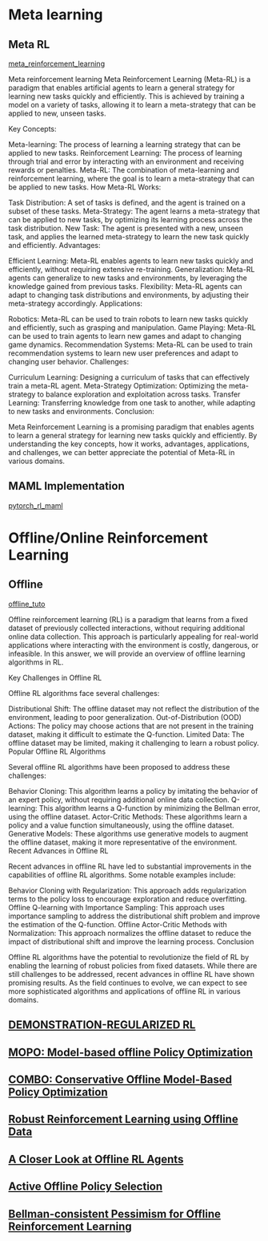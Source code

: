 # Meta learning

## Meta RL
[meta_reinforcement_learning](https://lilianweng.github.io/posts/2019-06-23-meta-rl/)

Meta reinforcement learning
Meta Reinforcement Learning (Meta-RL) is a paradigm that enables artificial agents to learn a general strategy for learning new tasks quickly and efficiently. This is achieved by training a model on a variety of tasks, allowing it to learn a meta-strategy that can be applied to new, unseen tasks.

Key Concepts:

Meta-learning: The process of learning a learning strategy that can be applied to new tasks.
Reinforcement Learning: The process of learning through trial and error by interacting with an environment and receiving rewards or penalties.
Meta-RL: The combination of meta-learning and reinforcement learning, where the goal is to learn a meta-strategy that can be applied to new tasks.
How Meta-RL Works:

Task Distribution: A set of tasks is defined, and the agent is trained on a subset of these tasks.
Meta-Strategy: The agent learns a meta-strategy that can be applied to new tasks, by optimizing its learning process across the task distribution.
New Task: The agent is presented with a new, unseen task, and applies the learned meta-strategy to learn the new task quickly and efficiently.
Advantages:

Efficient Learning: Meta-RL enables agents to learn new tasks quickly and efficiently, without requiring extensive re-training.
Generalization: Meta-RL agents can generalize to new tasks and environments, by leveraging the knowledge gained from previous tasks.
Flexibility: Meta-RL agents can adapt to changing task distributions and environments, by adjusting their meta-strategy accordingly.
Applications:

Robotics: Meta-RL can be used to train robots to learn new tasks quickly and efficiently, such as grasping and manipulation.
Game Playing: Meta-RL can be used to train agents to learn new games and adapt to changing game dynamics.
Recommendation Systems: Meta-RL can be used to train recommendation systems to learn new user preferences and adapt to changing user behavior.
Challenges:

Curriculum Learning: Designing a curriculum of tasks that can effectively train a meta-RL agent.
Meta-Strategy Optimization: Optimizing the meta-strategy to balance exploration and exploitation across tasks.
Transfer Learning: Transferring knowledge from one task to another, while adapting to new tasks and environments.
Conclusion:

Meta Reinforcement Learning is a promising paradigm that enables agents to learn a general strategy for learning new tasks quickly and efficiently. By understanding the key concepts, how it works, advantages, applications, and challenges, we can better appreciate the potential of Meta-RL in various domains.
## MAML Implementation 
[pytorch_rl_maml](https://github.com/tristandeleu/pytorch-maml-rl/tree/master)


# Offline/Online Reinforcement Learning

## Offline
[offline_tuto](https://arxiv.org/pdf/2005.01643)

Offline reinforcement learning (RL) is a paradigm that learns from a fixed dataset of previously collected interactions, without requiring additional online data collection. This approach is particularly appealing for real-world applications where interacting with the environment is costly, dangerous, or infeasible. In this answer, we will provide an overview of offline learning algorithms in RL.

Key Challenges in Offline RL

Offline RL algorithms face several challenges:

Distributional Shift: The offline dataset may not reflect the distribution of the environment, leading to poor generalization.
Out-of-Distribution (OOD) Actions: The policy may choose actions that are not present in the training dataset, making it difficult to estimate the Q-function.
Limited Data: The offline dataset may be limited, making it challenging to learn a robust policy.
Popular Offline RL Algorithms

Several offline RL algorithms have been proposed to address these challenges:

Behavior Cloning: This algorithm learns a policy by imitating the behavior of an expert policy, without requiring additional online data collection.
Q-learning: This algorithm learns a Q-function by minimizing the Bellman error, using the offline dataset.
Actor-Critic Methods: These algorithms learn a policy and a value function simultaneously, using the offline dataset.
Generative Models: These algorithms use generative models to augment the offline dataset, making it more representative of the environment.
Recent Advances in Offline RL

Recent advances in offline RL have led to substantial improvements in the capabilities of offline RL algorithms. Some notable examples include:

Behavior Cloning with Regularization: This approach adds regularization terms to the policy loss to encourage exploration and reduce overfitting.
Offline Q-learning with Importance Sampling: This approach uses importance sampling to address the distributional shift problem and improve the estimation of the Q-function.
Offline Actor-Critic Methods with Normalization: This approach normalizes the offline dataset to reduce the impact of distributional shift and improve the learning process.
Conclusion

Offline RL algorithms have the potential to revolutionize the field of RL by enabling the learning of robust policies from fixed datasets. While there are still challenges to be addressed, recent advances in offline RL have shown promising results. As the field continues to evolve, we can expect to see more sophisticated algorithms and applications of offline RL in various domains.

## [DEMONSTRATION-REGULARIZED RL](https://arxiv.org/pdf/2310.17303)

## [MOPO: Model-based offline Policy Optimization](https://proceedings.neurips.cc/paper/2020/file/a322852ce0df73e204b7e67cbbef0d0a-Paper.pdf)

## [COMBO: Conservative Offline Model-Based Policy Optimization](https://proceedings.neurips.cc/paper/2021/file/f29a179746902e331572c483c45e5086-Paper.pdf)

## [Robust Reinforcement Learning using Offline Data](https://proceedings.neurips.cc/paper_files/paper/2022/file/d01bda31bbcd780774ff15b534e03c40-Paper-Conference.pdf)

## [A Closer Look at Offline RL Agents](https://proceedings.neurips.cc/paper_files/paper/2022/file/3908cadfcc99db12001eafb1207353e9-Paper-Conference.pdf)

## [Active Offline Policy Selection](https://proceedings.neurips.cc/paper_files/paper/2021/file/cec2346566ba8ecd04bfd992fd193fb3-Paper.pdf)

## [Bellman-consistent Pessimism for Offline Reinforcement Learning](https://proceedings.neurips.cc/paper_files/paper/2021/file/34f98c7c5d7063181da890ea8d25265a-Paper.pdf)